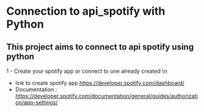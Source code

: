# Connection to api_spotify with Python

  ## This project aims to connect to api spotify using python
  

1 - Create your spotify app or connect to one already created \n 

  * link to create spotify app https://developer.spotify.com/dashboard/
  * Documentation : https://developer.spotify.com/documentation/general/guides/authorization/app-settings/




  

